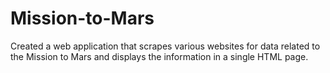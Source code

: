 # Mission-to-Mars

Created a web application that scrapes various websites for data related to the Mission to Mars and displays the information in a single HTML page.
